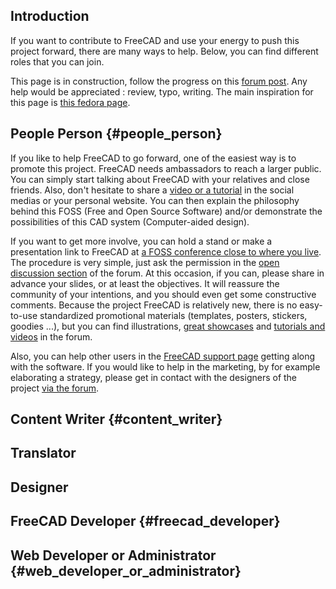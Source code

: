 

## Introduction

If you want to contribute to FreeCAD and use your energy to push this project forward, there are many ways to help. Below, you can find different roles that you can join.

This page is in construction, follow the progress on this [forum post](https://forum.freecadweb.org/viewtopic.php?f=21&t=21533). Any help would be appreciated : review, typo, writing. The main inspiration for this page is [this fedora page](https://fedoraproject.org/wiki/Join#People_Person).

## People Person {#people_person}

If you like to help FreeCAD to go forward, one of the easiest way is to promote this project. FreeCAD needs ambassadors to reach a larger public. You can simply start talking about FreeCAD with your relatives and close friends. Also, don\'t hesitate to share a [video or a tutorial](https://forum.freecadweb.org/viewforum.php?f=36) in the social medias or your personal website. You can then explain the philosophy behind this FOSS (Free and Open Source Software) and/or demonstrate the possibilities of this CAD system (Computer-aided design).

If you want to get more involve, you can hold a stand or make a presentation link to FreeCAD at [a FOSS conference close to where you live](https://en.wikipedia.org/wiki/List_of_free-software_events). The procedure is very simple, just ask the permission in the [open discussion section](https://forum.freecadweb.org/viewforum.php?f=8) of the forum. At this occasion, if you can, please share in advance your slides, or at least the objectives. It will reassure the community of your intentions, and you should even get some constructive comments. Because the project FreeCAD is relatively new, there is no easy-to-use standardized promotional materials (templates, posters, stickers, goodies \...), but you can find illustrations, [great showcases](https://forum.freecadweb.org/viewforum.php?f=24) and [tutorials and videos](https://forum.freecadweb.org/viewforum.php?f=36) in the forum.

Also, you can help other users in the [FreeCAD support page](https://forum.freecadweb.org/viewforum.php?f=3) getting along with the software. If you would like to help in the marketing, by for example elaborating a strategy, please get in contact with the designers of the project [via the forum](https://forum.freecadweb.org/viewforum.php?f=34).

## Content Writer {#content_writer}

## Translator

## Designer

## FreeCAD Developer {#freecad_developer}

## Web Developer or Administrator {#web_developer_or_administrator}
